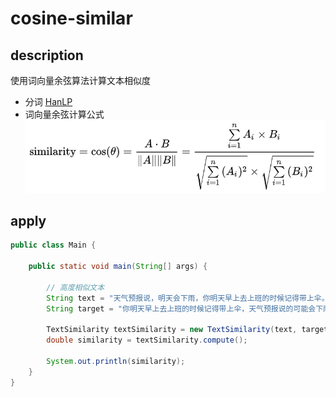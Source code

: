 # cosine-similar

## description
使用词向量余弦算法计算文本相似度
- 分词 [HanLP](https://github.com/hankcs/HanLP)
- 词向量余弦计算公式
![cosine-expression](cosine-expression.png)

## apply
```java
public class Main {

    public static void main(String[] args) {

        // 高度相似文本
        String text = "天气预报说，明天会下雨，你明天早上去上班的时候记得带上伞。";
        String target = "你明天早上去上班的时候记得带上伞，天气预报说的可能会下雨。";

        TextSimilarity textSimilarity = new TextSimilarity(text, target);
        double similarity = textSimilarity.compute();

        System.out.println(similarity);
    }
}
```
